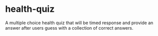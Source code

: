 # health-quiz
A multiple choice health quiz that will be timed response and provide an answer after users guess with a collection of correct answers. 
